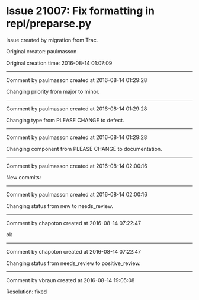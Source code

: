 # Issue 21007: Fix formatting in repl/preparse.py

Issue created by migration from Trac.

Original creator: paulmasson

Original creation time: 2016-08-14 01:07:09




---

Comment by paulmasson created at 2016-08-14 01:29:28

Changing priority from major to minor.


---

Comment by paulmasson created at 2016-08-14 01:29:28

Changing type from PLEASE CHANGE to defect.


---

Comment by paulmasson created at 2016-08-14 01:29:28

Changing component from PLEASE CHANGE to documentation.


---

Comment by paulmasson created at 2016-08-14 02:00:16

New commits:


---

Comment by paulmasson created at 2016-08-14 02:00:16

Changing status from new to needs_review.


---

Comment by chapoton created at 2016-08-14 07:22:47

ok


---

Comment by chapoton created at 2016-08-14 07:22:47

Changing status from needs_review to positive_review.


---

Comment by vbraun created at 2016-08-14 19:05:08

Resolution: fixed
